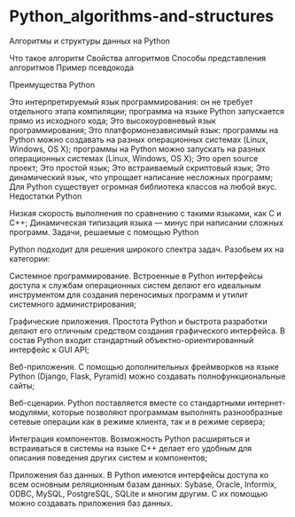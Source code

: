 # Python_algorithms-and-structures

Алгоритмы и структуры данных на Python

Что такое алгоритм
Свойства алгоритмов
Способы представления алгоритмов
Пример псевдокода


Преимущества Python

Это интерпретируемый язык программирования:
он не требует отдельного этапа компиляции;
программа на языке Python запускается прямо из исходного кода;
Это высокоуровневый язык программирования;
Это платформонезависимый язык:
программы на Python можно создавать на разных операционных системах (Linux, Windows, OS X);
программы на Python можно запускать на разных операционных системах (Linux, Windows, OS X);
Это open source проект;
Это простой язык;
Это встраиваемый скриптовый язык;
Это динамический язык, что упрощает написание несложных программ;
Для Python существует огромная библиотека классов на любой вкус.
Недостатки Python

Низкая скорость выполнения по сравнению с такими языками, как C и C++;
Динамическая типизация языка — минус при написании сложных программ.
Задачи, решаемые с помощью Python

Python подходит для решения широкого спектра задач. Разобьем их на категории:

Системное программирование. Встроенные в  Python интерфейсы доступа к службам операционных систем делают его идеальным инструментом для создания переносимых программ и утилит системного администрирования;

Графические приложения. Простота Python и быстрота разработки делают его отличным средством создания графического интерфейса. В состав Python входит стандартный объектно-ориентированный интерфейс к GUI API;

Веб-приложения. С помощью дополнительных фреймворков на языке Python (Django, Flask, Pyramid) можно создавать полнофункциональные сайты;

Веб-сценарии. Python поставляется вместе со стандартными интернет-модулями, которые позволяют программам выполнять разнообразные сетевые операции как в режиме клиента, так и в режиме сервера;

Интеграция компонентов. Возможность Python расширяться и встраиваться в системы на языке C++ делает его удобным для описания поведения других систем и компонентов;

Приложения баз данных. В Python имеются интерфейсы доступа ко всем основным реляционным базам данных: Sybase, Oracle, Informix, ODBC, MySQL, PostgreSQL, SQLite и многим другим. С их помощью можно создавать приложения баз данных.
